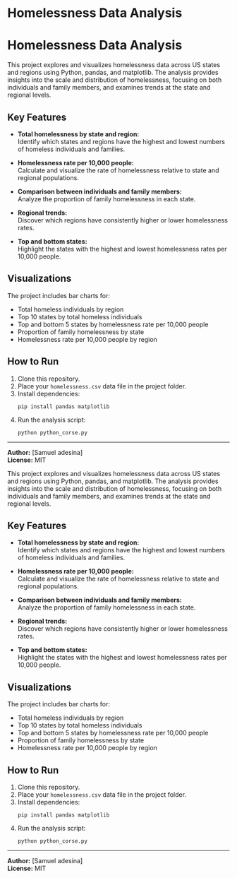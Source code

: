 # Homelessness Data Analysis
# Homelessness Data Analysis

This project explores and visualizes homelessness data across US states and regions using Python, pandas, and matplotlib. The analysis provides insights into the scale and distribution of homelessness, focusing on both individuals and family members, and examines trends at the state and regional levels.

## Key Features

- **Total homelessness by state and region:**  
  Identify which states and regions have the highest and lowest numbers of homeless individuals and families.

- **Homelessness rate per 10,000 people:**  
  Calculate and visualize the rate of homelessness relative to state and regional populations.

- **Comparison between individuals and family members:**  
  Analyze the proportion of family homelessness in each state.

- **Regional trends:**  
  Discover which regions have consistently higher or lower homelessness rates.

- **Top and bottom states:**  
  Highlight the states with the highest and lowest homelessness rates per 10,000 people.

## Visualizations

The project includes bar charts for:
- Total homeless individuals by region
- Top 10 states by total homeless individuals
- Top and bottom 5 states by homelessness rate per 10,000 people
- Proportion of family homelessness by state
- Homelessness rate per 10,000 people by region

## How to Run

1. Clone this repository.
2. Place your `homelessness.csv` data file in the project folder.
3. Install dependencies:
   ```
   pip install pandas matplotlib
   ```
4. Run the analysis script:
   ```
   python python_corse.py
   ```

---

**Author:** [Samuel adesina]  
**License:** MIT

This project explores and visualizes homelessness data across US states and regions using Python, pandas, and matplotlib. The analysis provides insights into the scale and distribution of homelessness, focusing on both individuals and family members, and examines trends at the state and regional levels.

## Key Features

- **Total homelessness by state and region:**  
  Identify which states and regions have the highest and lowest numbers of homeless individuals and families.

- **Homelessness rate per 10,000 people:**  
  Calculate and visualize the rate of homelessness relative to state and regional populations.

- **Comparison between individuals and family members:**  
  Analyze the proportion of family homelessness in each state.

- **Regional trends:**  
  Discover which regions have consistently higher or lower homelessness rates.

- **Top and bottom states:**  
  Highlight the states with the highest and lowest homelessness rates per 10,000 people.

## Visualizations

The project includes bar charts for:
- Total homeless individuals by region
- Top 10 states by total homeless individuals
- Top and bottom 5 states by homelessness rate per 10,000 people
- Proportion of family homelessness by state
- Homelessness rate per 10,000 people by region

## How to Run

1. Clone this repository.
2. Place your `homelessness.csv` data file in the project folder.
3. Install dependencies:
   ```
   pip install pandas matplotlib
   ```
4. Run the analysis script:
   ```
   python python_corse.py
   ```

---

**Author:** [Samuel adesina]  
**License:** MIT